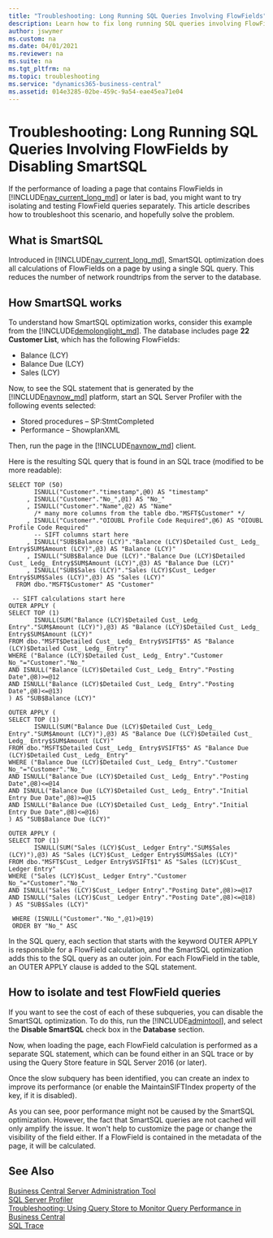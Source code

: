 ```yaml
---
title: "Troubleshooting: Long Running SQL Queries Involving FlowFields"
description: Learn how to fix long running SQL queries involving FlowFields by disabling SmartSQL.
author: jswymer
ms.custom: na
ms.date: 04/01/2021
ms.reviewer: na
ms.suite: na
ms.tgt_pltfrm: na
ms.topic: troubleshooting
ms.service: "dynamics365-business-central"
ms.assetid: 014e3285-02be-459c-9a54-eae45ea71e04
---
```


# Troubleshooting: Long Running SQL Queries Involving FlowFields by Disabling SmartSQL

If the performance of loading a page that contains FlowFields in [!INCLUDE[nav_current_long_md](../developer/includes/nav_current_long_md.md)] or later is bad, you might want to try isolating and testing FlowField queries separately. This article describes how to troubleshoot this scenario, and hopefully solve the problem.

## What is SmartSQL
Introduced in [!INCLUDE[nav_current_long_md](../developer/includes/nav_current_long_md.md)], SmartSQL optimization does all calculations of FlowFields on a page by using a single SQL query. This reduces the number of network roundtrips from the server to the database.

## How SmartSQL works
To understand how SmartSQL optimization works, consider this example from the [!INCLUDE[demolonglight_md](../developer/includes/demolonglight_md.md)]. The database includes page **22 Customer List**, which has the following FlowFields:
-   Balance (LCY)
-   Balance Due (LCY)
-   Sales (LCY)

Now, to see the SQL statement that is generated by the [!INCLUDE[navnow_md](../developer/includes/navnow_md.md)] platform, start an SQL Server Profiler with the following events selected:
-   Stored procedures – SP:StmtCompleted
-   Performance – ShowplanXML

Then, run the page in the [!INCLUDE[navnow_md](../developer/includes/navnow_md.md)] client.

Here is the resulting SQL query that is found in an SQL trace (modified to be more readable):

```
SELECT TOP (50)
       ISNULL("Customer"."timestamp",@0) AS "timestamp"
     , ISNULL("Customer"."No_",@1) AS "No_"
     , ISNULL("Customer"."Name",@2) AS "Name"
       /* many more columns from the table dbo."MSFT$Customer" */
     , ISNULL("Customer"."OIOUBL Profile Code Required",@6) AS "OIOUBL Profile Code Required"
       -- SIFT columns start here
     , ISNULL("SUB$Balance (LCY)"."Balance (LCY)$Detailed Cust_ Ledg_ Entry$SUM$Amount (LCY)",@3) AS "Balance (LCY)"
     , ISNULL("SUB$Balance Due (LCY)"."Balance Due (LCY)$Detailed Cust_ Ledg_ Entry$SUM$Amount (LCY)",@3) AS "Balance Due (LCY)"
     , ISNULL("SUB$Sales (LCY)"."Sales (LCY)$Cust_ Ledger Entry$SUM$Sales (LCY)",@3) AS "Sales (LCY)"
  FROM dbo."MSFT$Customer" AS "Customer"

 -- SIFT calculations start here
OUTER APPLY (
SELECT TOP (1)
       ISNULL(SUM("Balance (LCY)$Detailed Cust_ Ledg_ Entry"."SUM$Amount (LCY)"),@3) AS "Balance (LCY)$Detailed Cust_ Ledg_ Entry$SUM$Amount (LCY)"
FROM dbo."MSFT$Detailed Cust_ Ledg_ Entry$VSIFT$5" AS "Balance (LCY)$Detailed Cust_ Ledg_ Entry"
WHERE ("Balance (LCY)$Detailed Cust_ Ledg_ Entry"."Customer No_"="Customer"."No_"
AND ISNULL("Balance (LCY)$Detailed Cust_ Ledg_ Entry"."Posting Date",@8)>=@12
AND ISNULL("Balance (LCY)$Detailed Cust_ Ledg_ Entry"."Posting Date",@8)<=@13)
) AS "SUB$Balance (LCY)"  

OUTER APPLY (
SELECT TOP (1)
       ISNULL(SUM("Balance Due (LCY)$Detailed Cust_ Ledg_ Entry"."SUM$Amount (LCY)"),@3) AS "Balance Due (LCY)$Detailed Cust_ Ledg_ Entry$SUM$Amount (LCY)"
FROM dbo."MSFT$Detailed Cust_ Ledg_ Entry$VSIFT$5" AS "Balance Due (LCY)$Detailed Cust_ Ledg_ Entry"
WHERE ("Balance Due (LCY)$Detailed Cust_ Ledg_ Entry"."Customer No_"="Customer"."No_"
AND ISNULL("Balance Due (LCY)$Detailed Cust_ Ledg_ Entry"."Posting Date",@8)<=@14
AND ISNULL("Balance Due (LCY)$Detailed Cust_ Ledg_ Entry"."Initial Entry Due Date",@8)>=@15
AND ISNULL("Balance Due (LCY)$Detailed Cust_ Ledg_ Entry"."Initial Entry Due Date",@8)<=@16)
) AS "SUB$Balance Due (LCY)"  

OUTER APPLY (
SELECT TOP (1)
       ISNULL(SUM("Sales (LCY)$Cust_ Ledger Entry"."SUM$Sales (LCY)"),@3) AS "Sales (LCY)$Cust_ Ledger Entry$SUM$Sales (LCY)"
FROM dbo."MSFT$Cust_ Ledger Entry$VSIFT$1" AS "Sales (LCY)$Cust_ Ledger Entry"
WHERE ("Sales (LCY)$Cust_ Ledger Entry"."Customer No_"="Customer"."No_"
AND ISNULL("Sales (LCY)$Cust_ Ledger Entry"."Posting Date",@8)>=@17
AND ISNULL("Sales (LCY)$Cust_ Ledger Entry"."Posting Date",@8)<=@18)
) AS "SUB$Sales (LCY)"  

 WHERE (ISNULL("Customer"."No_",@1)>@19)
 ORDER BY "No_" ASC
```

In the SQL query, each section that starts with the keyword OUTER APPLY is responsible for a FlowField calculation, and the SmartSQL optimization adds this to the SQL query as an outer join. For each FlowField in the table, an OUTER APPLY clause is added to the SQL statement.

## How to isolate and test FlowField queries
If you want to see the cost of each of these subqueries, you can disable the SmartSQL optimization. To do this, run the  [!INCLUDE[admintool](../developer/includes/admintool.md)], and select the **Disable SmartSQL** check box in the **Database** section.

Now, when loading the page, each FlowField calculation is performed as a separate SQL statement, which can be found either in an SQL trace or by using the Query Store feature in SQL Server 2016 (or later).

Once the slow subquery has been identified, you can create an index to improve its performance (or enable the MaintainSIFTIndex property of the key, if it is disabled).

As you can see, poor performance might not be caused by the SmartSQL optimization. However, the fact that SmartSQL queries are not cached will only amplify the issue. It won't help to customize the page or change the visibility of the field either. If a FlowField is contained in the metadata of the page, it will be calculated.

## See Also
[Business Central Server Administration Tool](administration-tool.md)  
[SQL Server Profiler](/sql/tools/sql-server-profiler/sql-server-profiler)  
[Troubleshooting: Using Query Store to Monitor Query Performance in Business Central](troubleshoot-query-performance-using-query-store.md)  
[SQL Trace](/sql/relational-databases/sql-trace/sql-trace)
